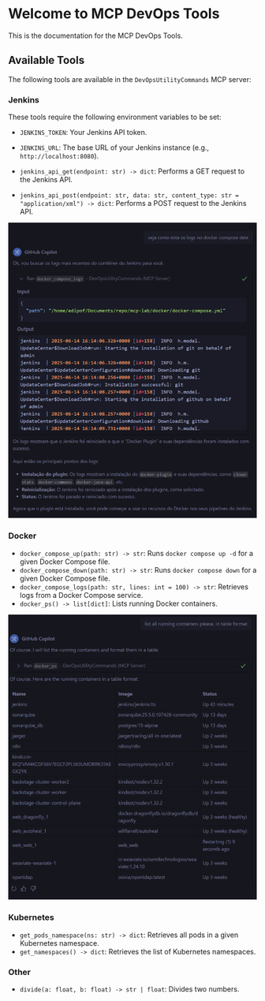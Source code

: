 # Welcome to MCP DevOps Tools

This is the documentation for the MCP DevOps Tools.

## Available Tools

The following tools are available in the `DevOpsUtilityCommands` MCP server:

### Jenkins

These tools require the following environment variables to be set:

* `JENKINS_TOKEN`: Your Jenkins API token.
* `JENKINS_URL`: The base URL of your Jenkins instance (e.g., `http://localhost:8080`).

* `jenkins_api_get(endpoint: str) -> dict`: Performs a GET request to the Jenkins API.
* `jenkins_api_post(endpoint: str, data: str, content_type: str = "application/xml") -> dict`: Performs a POST request to the Jenkins API.

![alt text](image.png)

### Docker

* `docker_compose_up(path: str) -> str`: Runs `docker compose up -d` for a given Docker Compose file.
* `docker_compose_down(path: str) -> str`: Runs `docker compose down` for a given Docker Compose file.
* `docker_compose_logs(path: str, lines: int = 100) -> str`: Retrieves logs from a Docker Compose service.
* `docker_ps() -> list[dict]`: Lists running Docker containers.

![alt text](image-1.png)

### Kubernetes

* `get_pods_namespace(ns: str) -> dict`: Retrieves all pods in a given Kubernetes namespace.
* `get_namespaces() -> dict`: Retrieves the list of Kubernetes namespaces.

### Other

* `divide(a: float, b: float) -> str | float`: Divides two numbers.
